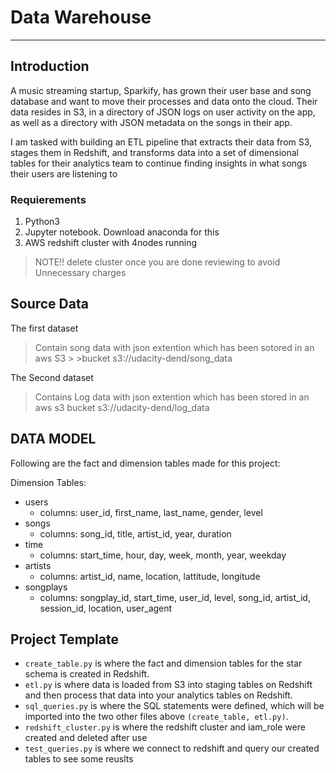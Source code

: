 # Data Warehouse
__________________________________________________________________
## Introduction
A music streaming startup, Sparkify, has grown their user base and song database and want to move their processes and data onto the cloud. Their data resides in S3, in a directory of JSON logs on user activity on the app, as well as a directory with JSON metadata on the songs in their app.

I am tasked with building an ETL pipeline that extracts their data from S3, stages them in Redshift, and transforms data into a set of dimensional tables for their analytics team to continue finding insights in what songs their users are listening to

### Requierements
1. Python3
2. Jupyter notebook. Download anaconda for this
3. AWS redshift cluster with 4nodes running

> NOTE!! delete cluster once you are done reviewing to avoid Unnecessary charges

## Source Data
The first dataset
> Contain song data with json extention which has been sotored in an aws S3 > >bucket s3://udacity-dend/song_data

The Second dataset
> Contains Log data with json extention which has been stored in an aws s3 bucket  s3://udacity-dend/log_data

## DATA MODEL
Following are the fact and dimension tables made for this project:

Dimension Tables:
<ul>
    <li>users
    <ul>
        <li>columns: user_id, first_name, last_name, gender, level</li>
    </ul>
    </li>
    <li>songs
    <ul>
        <li>columns: song_id, title, artist_id, year, duration</li>
    </ul>
    </li>
    <li>time
    <ul>
        <li>columns: start_time, hour, day, week, month, year, weekday</li>
    </ul>
    </li>
    <li>artists
    <ul>
        <li>columns: artist_id, name, location, lattitude, longitude</li>
    </ul>
    </li>
    <li>songplays
    <ul>
        <li>columns: songplay_id, start_time, user_id, level, song_id, artist_id, session_id, location, user_agent</li>
    </ul>
    </li>
</ul>

## Project Template
* `create_table.py` is where the fact and dimension tables for the star schema is created in Redshift.
* `etl.py` is where data is loaded from S3 into staging tables on Redshift and then process that data into your analytics tables on Redshift.
* `sql_queries.py` is where the SQL statements were defined, which will be imported into the two other files above `(create_table, etl.py)`.
* `redshift_cluster.py` is where the redshift cluster and iam_role were created and deleted after use
* `test_queries.py` is where we connect to redshift and query our created tables to see some reuslts
